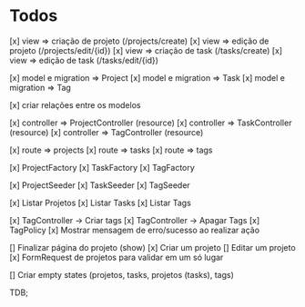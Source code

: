 # Todos

[x] view => criação de projeto (/projects/create)
[x] view => edição de projeto (/projects/edit/{id})
[x] view => criação de task (/tasks/create)
[x] view => edição de task (/tasks/edit/{id})

[x] model e migration => Project
[x] model e migration => Task
[x] model e migration => Tag

[x] criar relações entre os modelos

[x] controller => ProjectController (resource)
[x] controller => TaskController (resource)
[x] controller => TagController (resource)

[x] route => projects
[x] route => tasks
[x] route => tags

[x] ProjectFactory
[x] TaskFactory
[x] TagFactory

[x] ProjectSeeder
[x] TaskSeeder
[x] TagSeeder

[x] Listar Projetos
[x] Listar Tasks
[x] Listar Tags

[x] TagController -> Criar tags
[x] TagController -> Apagar Tags
[x] TagPolicy
[x] Mostrar mensagem de erro/sucesso ao realizar ação

<!-- [] Criar modal de confirmação de ação -->

[] Finalizar página do projeto (show)
[x] Criar um projeto
[] Editar um projeto
[x] FormRequest de projetos para validar em um só lugar

[] Criar empty states (projetos, tasks, projetos (tasks), tags)

TDB;

